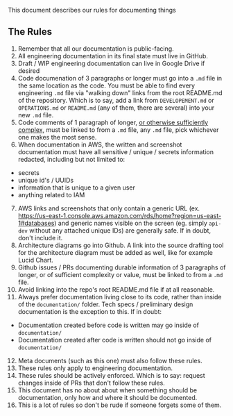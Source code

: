 This document describes our rules for documenting things

## The Rules

1. Remember that all our documentation is public-facing.
2. All engineering documentation in its final state must live in GitHub.
3. Draft / WIP engineering documentation can live in Google Drive if desired
4. Code documenation of 3 paragraphs or longer must go into a `.md` file in the same location as the code. You must be able to find every engineering `.md` file via "walking down" links from the root README.md of the repository. Which is to say, add a link from `DEVELOPEMENT.md` or `OPERATIONS.md` or `README.md` (any of them, there are several) into your new `.md` file.
6. Code comments of 1 paragraph of longer, [or otherwise sufficiently complex](https://github.com/HHS/simpler-grants-gov/blob/02d99c055734edb3d705044de669f7856c0a8fe7/api/tests/src/api/users/test_user_route_login.py#L16-L41), must be linked to from a `.md` file, any `.md` file, pick whichever one makes the most sense.
7. When documentation in AWS, the written and screenshot documentation must have all sensitive / unique / secrets information redacted, including but not limited to:

  - secrets
  - unique id's / UUIDs
  - information that is unique to a given user
  - anything related to IAM

7. AWS links and screenshots that only contain a generic URL (ex. https://us-east-1.console.aws.amazon.com/rds/home?region=us-east-1#databases) and generic names visible on the screen (eg. simply `api-dev` without any attached unique IDs) are generally safe. If in doubt, don't include it.
8. Architecture diagrams go into Github. A link into the source drafting tool for the architecture diagram must be added as well, like for example Lucid Chart.
9. Github issues / PRs documenting durable information of 3 paragraphs of longer, or of sufficient complexity or value, must be linked to from a `.md` file.
10. Avoid linking into the repo's root README.md file if at all reasonable. 
11. Always prefer documentation living close to its code, rather than inside of the `documentation/` folder. Tech specs / preliminary design documentation is the exception to this. If in doubt:

  - Documentation created before code is written may go inside of `documentation/`
  - Documentation created after code is written should not go inside of `documentation/`

12. Meta documents (such as this one) must also follow these rules.
13. These rules only apply to engineering documentation. 
14. These rules should be actively enforced. Which is to say: request changes inside of PRs that don't follow these rules.
15. This document has no about about when something should be documentation, only how and where it should be documented.
16. This is a lot of rules so don't be rude if someone forgets some of them.
